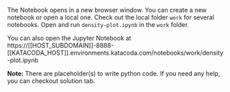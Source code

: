 The Notebook opens in a new browser window. You can create a new notebook or open a local one. Check out the local folder `work` for several notebooks. Open and run `density-plot.ipynb` in the `work` folder.

You can also open the Jupyter Notebook at https://[[HOST_SUBDOMAIN]]-8888-[[KATACODA_HOST]].environments.katacoda.com/notebooks/work/density-plot.ipynb

**Note:**
There are placeholder(s) to write python code. If you need any help, you can checkout solution tab.